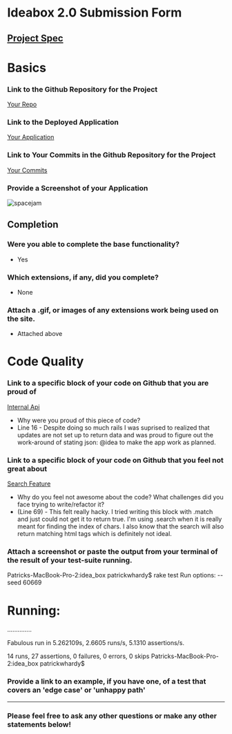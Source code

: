 # Ideabox 2.0 Submission Form
[Project Spec](https://github.com/turingschool/curriculum/blob/master/source/projects/revenge_of_idea_box.markdown)
------

# Basics

### Link to the Github Repository for the Project
[Your Repo](https://github.com/patrickwhardy/idea_box)

### Link to the Deployed Application
[Your Application](https://warm-tor-16277.herokuapp.com/)

### Link to Your Commits in the Github Repository for the Project
[Your Commits](https://github.com/patrickwhardy/idea_box/commits/master)

### Provide a Screenshot of your Application
![spacejam](http://recordit.co/XYSMrOeAnU)

## Completion

### Were you able to complete the base functionality?
* Yes

### Which extensions, if any, did you complete?
* None

### Attach a .gif, or images of any extensions work being used on the site.
* Attached above
# Code Quality

### Link to a specific block of your code on Github that you are proud of
[Internal Api](https://github.com/patrickwhardy/idea_box/blob/master/app/controllers/api/v1/ideas_controller.rb)

* Why were you proud of this piece of code?
* Line 16 - Despite doing so much rails I was suprised to realized that updates are not set up to return data and was proud to figure out the work-around of stating json: @idea to make the app work as planned.

### Link to a specific block of your code on Github that you feel not great about
[Search Feature](https://github.com/patrickwhardy/idea_box/blob/master/app/assets/javascripts/ideas.js)

* Why do you feel not awesome about the code? What challenges did you face trying to write/refactor it?
* (Line 69) - This felt really hacky. I tried writing this block with .match and just could not get it to return true. I'm using .search when it is really meant for finding the index of chars. I also know that the search will also return matching html tags which is definitely not ideal.

### Attach a screenshot or paste the output from your terminal of the result of your test-suite running.

Patricks-MacBook-Pro-2:idea_box patrickwhardy$ rake test
Run options: --seed 60669

# Running:

..............

Fabulous run in 5.262109s, 2.6605 runs/s, 5.1310 assertions/s.

14 runs, 27 assertions, 0 failures, 0 errors, 0 skips
Patricks-MacBook-Pro-2:idea_box patrickwhardy$

### Provide a link to an example, if you have one, of a test that covers an 'edge case' or 'unhappy path'

-----

### Please feel free to ask any other questions or make any other statements below!
